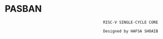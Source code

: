 # PASBAN 
                                               RISC-V SINGLE-CYCLE CORE

                                               Designed by HAFSA SHOAIB
   
